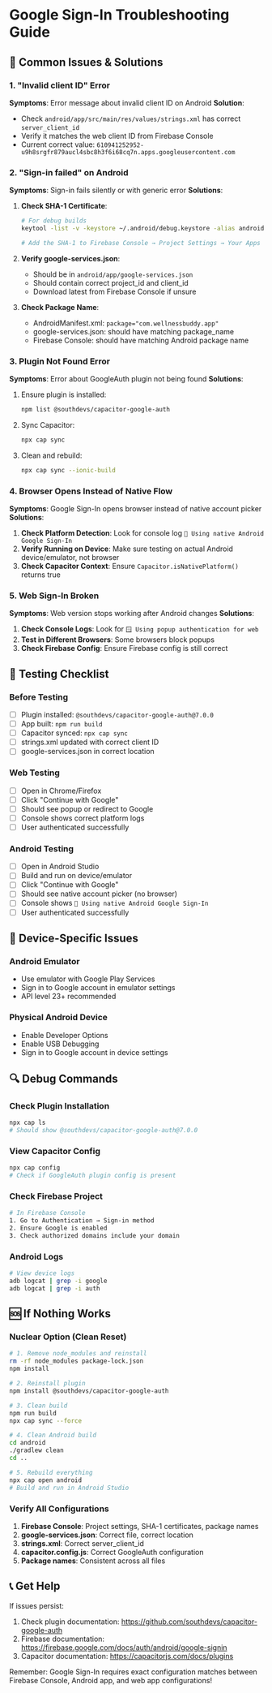 # Google Sign-In Troubleshooting Guide

## 🚨 Common Issues & Solutions

### 1. "Invalid client ID" Error
**Symptoms**: Error message about invalid client ID on Android
**Solution**:
- Check `android/app/src/main/res/values/strings.xml` has correct `server_client_id`
- Verify it matches the web client ID from Firebase Console
- Current correct value: `610941252952-u9h8srgfr879aucl4sbc8h3f6i68cq7n.apps.googleusercontent.com`

### 2. "Sign-in failed" on Android
**Symptoms**: Sign-in fails silently or with generic error
**Solutions**:
1. **Check SHA-1 Certificate**:
   ```bash
   # For debug builds
   keytool -list -v -keystore ~/.android/debug.keystore -alias androiddebugkey -storepass android -keypass android
   
   # Add the SHA-1 to Firebase Console → Project Settings → Your Apps → Android app
   ```

2. **Verify google-services.json**:
   - Should be in `android/app/google-services.json`
   - Should contain correct project_id and client_id
   - Download latest from Firebase Console if unsure

3. **Check Package Name**:
   - AndroidManifest.xml: `package="com.wellnessbuddy.app"`
   - google-services.json: should have matching package_name
   - Firebase Console: should have matching Android package name

### 3. Plugin Not Found Error
**Symptoms**: Error about GoogleAuth plugin not being found
**Solutions**:
1. Ensure plugin is installed:
   ```bash
   npm list @southdevs/capacitor-google-auth
   ```

2. Sync Capacitor:
   ```bash
   npx cap sync
   ```

3. Clean and rebuild:
   ```bash
   npx cap sync --ionic-build
   ```

### 4. Browser Opens Instead of Native Flow
**Symptoms**: Google Sign-In opens browser instead of native account picker
**Solutions**:
1. **Check Platform Detection**: Look for console log `🤖 Using native Android Google Sign-In`
2. **Verify Running on Device**: Make sure testing on actual Android device/emulator, not browser
3. **Check Capacitor Context**: Ensure `Capacitor.isNativePlatform()` returns true

### 5. Web Sign-In Broken
**Symptoms**: Web version stops working after Android changes
**Solutions**:
1. **Check Console Logs**: Look for `🪟 Using popup authentication for web`
2. **Test in Different Browsers**: Some browsers block popups
3. **Check Firebase Config**: Ensure Firebase config is still correct

## 🧪 Testing Checklist

### Before Testing
- [ ] Plugin installed: `@southdevs/capacitor-google-auth@7.0.0`
- [ ] App built: `npm run build`
- [ ] Capacitor synced: `npx cap sync`
- [ ] strings.xml updated with correct client ID
- [ ] google-services.json in correct location

### Web Testing
- [ ] Open in Chrome/Firefox
- [ ] Click "Continue with Google"
- [ ] Should see popup or redirect to Google
- [ ] Console shows correct platform logs
- [ ] User authenticated successfully

### Android Testing  
- [ ] Open in Android Studio
- [ ] Build and run on device/emulator
- [ ] Click "Continue with Google"
- [ ] Should see native account picker (no browser)
- [ ] Console shows `🤖 Using native Android Google Sign-In`
- [ ] User authenticated successfully

## 📱 Device-Specific Issues

### Android Emulator
- Use emulator with Google Play Services
- Sign in to Google account in emulator settings
- API level 23+ recommended

### Physical Android Device
- Enable Developer Options
- Enable USB Debugging
- Sign in to Google account in device settings

## 🔍 Debug Commands

### Check Plugin Installation
```bash
npx cap ls
# Should show @southdevs/capacitor-google-auth@7.0.0
```

### View Capacitor Config
```bash
npx cap config
# Check if GoogleAuth plugin config is present
```

### Check Firebase Project
```bash
# In Firebase Console
1. Go to Authentication → Sign-in method
2. Ensure Google is enabled
3. Check authorized domains include your domain
```

### Android Logs
```bash
# View device logs
adb logcat | grep -i google
adb logcat | grep -i auth
```

## 🆘 If Nothing Works

### Nuclear Option (Clean Reset)
```bash
# 1. Remove node_modules and reinstall
rm -rf node_modules package-lock.json
npm install

# 2. Reinstall plugin
npm install @southdevs/capacitor-google-auth

# 3. Clean build
npm run build
npx cap sync --force

# 4. Clean Android build
cd android
./gradlew clean
cd ..

# 5. Rebuild everything
npx cap open android
# Build and run in Android Studio
```

### Verify All Configurations
1. **Firebase Console**: Project settings, SHA-1 certificates, package names
2. **google-services.json**: Correct file, correct location
3. **strings.xml**: Correct server_client_id
4. **capacitor.config.js**: Correct GoogleAuth configuration
5. **Package names**: Consistent across all files

## 📞 Get Help

If issues persist:
1. Check plugin documentation: https://github.com/southdevs/capacitor-google-auth
2. Firebase documentation: https://firebase.google.com/docs/auth/android/google-signin
3. Capacitor documentation: https://capacitorjs.com/docs/plugins

Remember: Google Sign-In requires exact configuration matches between Firebase Console, Android app, and web app configurations!
